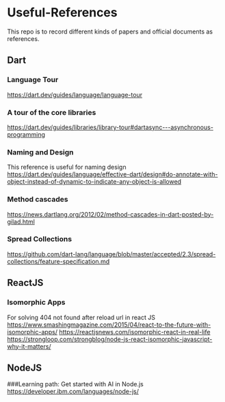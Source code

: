 # Useful-References
This repo is to record different kinds of papers and official documents as references.  
## Dart
### Language Tour
https://dart.dev/guides/language/language-tour
### A tour of the core libraries
https://dart.dev/guides/libraries/library-tour#dartasync---asynchronous-programming
### Naming and Design
This reference is useful for naming design  
https://dart.dev/guides/language/effective-dart/design#do-annotate-with-object-instead-of-dynamic-to-indicate-any-object-is-allowed
### Method cascades
https://news.dartlang.org/2012/02/method-cascades-in-dart-posted-by-gilad.html
### Spread Collections
https://github.com/dart-lang/language/blob/master/accepted/2.3/spread-collections/feature-specification.md  

## ReactJS
### Isomorphic Apps  
For solving 404 not found after reload url in react JS  
https://www.smashingmagazine.com/2015/04/react-to-the-future-with-isomorphic-apps/
https://reactjsnews.com/isomorphic-react-in-real-life
https://strongloop.com/strongblog/node-js-react-isomorphic-javascript-why-it-matters/

## NodeJS
###Learning path: Get started with AI in Node.js
https://developer.ibm.com/languages/node-js/
